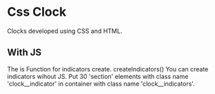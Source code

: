 Css Clock
========
Clocks developed using CSS and HTML.

With JS
--------
The is Function for indicators create. createIndicators()
You can create indicators wihout JS.
Put 30 'section' elements with class name 'clock__indicator' in container
with class name 'clock__indicators'.
